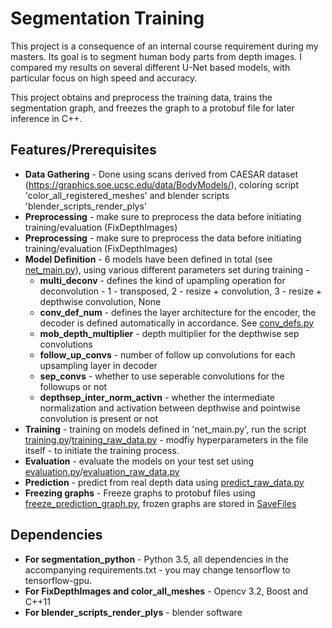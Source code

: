 Segmentation Training
=====================

This project is a consequence of an internal course requirement during my masters. Its goal is to segment human body parts from depth images. I compared my results on several different U-Net based models, with particular focus on high speed and accuracy.  
  
This project obtains and preprocess the training data, trains the segmentation graph, and freezes the graph to a protobuf file for later inference in C++.

Features/Prerequisites
--------
* **Data Gathering** - Done using scans derived from CAESAR dataset (https://graphics.soe.ucsc.edu/data/BodyModels/), coloring script 'color_all_registered_meshes' and blender scripts 'blender_scripts_render_plys'
* **Preprocessing** - make sure to preprocess the data before initiating training/evaluation (FixDepthImages)
* **Preprocessing** - make sure to preprocess the data before initiating training/evaluation (FixDepthImages)
* **Model Definition** - 6 models have been defined in total (see [net_main.py](segmentation_python/net_main.py)), using various different parameters set during training - 
    * **multi_deconv** - defines the kind of upampling operation for deconvolution - 1 - transposed, 2 - resize + convolution, 3 - resize + depthwise convolution, None
    * **conv_def_num** - defines the layer architecture for the encoder, the decoder is defined automatically in accordance. See [conv_defs.py](segmentation_python/conv_defs.py)
    * **mob_depth_multiplier** - depth multiplier for the depthwise sep convolutions
    * **follow_up_convs** - number of follow up convolutions for each upsampling layer in decoder
    * **sep_convs** - whether to use seperable convolutions for the followups or not
    * **depthsep_inter_norm_activn** - whether the intermediate normalization and activation between depthwise and pointwise convolution is present or not
* **Training** - training on models defined in 'net_main.py', run the script [training.py](segmentation_python/training.py)/[training_raw_data.py](segmentation_python/training_raw_data.py) - modfiy hyperparameters in the file itself - to initiate the training process.
* **Evaluation** - evaluate the models on your test set using [evaluation.py](segmentation_python/evaluation.py)/[evaluation_raw_data.py](segmentation_python/evaluation_raw_data.py) 
* **Prediction** - predict from real depth data using [predict_raw_data.py](segmentation_python/predict_raw_data.py)
* **Freezing graphs** - Freeze graphs to protobuf files using [freeze_prediction_graph.py](segmentation_python/freeze_prediction_graph.py), frozen graphs are stored in [SaveFiles](segmentation_python/SaveFiles)

Dependencies
------------
* **For segmentation_python** - Python 3.5, all dependencies in the accompanying requirements.txt - you may change tensorflow to tensorflow-gpu.
* **For FixDepthImages and color_all_meshes** - Opencv 3.2, Boost and C++11
* **For blender_scripts_render_plys** - blender software
